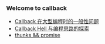 ### Welcome to callback

- [Callback 在大型编程时的一般性问题](https://github.com/hax/hax.github.com/issues/11)
- [Callback Hell 与编程思路的探索](https://swiftcafe.io/2016/07/27/updator/)
- [thunks && promise](https://github.com/thunks/thunks/issues/1)
